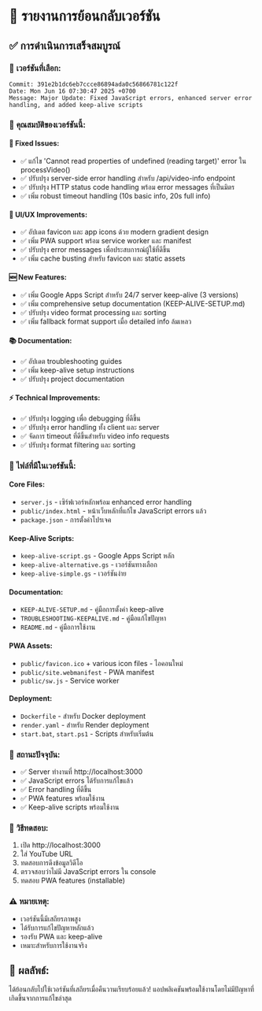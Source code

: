 # 🔄 รายงานการย้อนกลับเวอร์ชัน

## ✅ **การดำเนินการเสร็จสมบูรณ์**

### 📅 **เวอร์ชันที่เลือก:**
```
Commit: 391e2b1dc6eb7ccce86894ada0c56866781c122f
Date: Mon Jun 16 07:30:47 2025 +0700
Message: Major Update: Fixed JavaScript errors, enhanced server error handling, and added keep-alive scripts
```

### 🎯 **คุณสมบัติของเวอร์ชันนี้:**

#### **🔧 Fixed Issues:**
- ✅ แก้ไข 'Cannot read properties of undefined (reading target)' error ใน processVideo()
- ✅ ปรับปรุง server-side error handling สำหรับ /api/video-info endpoint
- ✅ ปรับปรุง HTTP status code handling พร้อม error messages ที่เป็นมิตร
- ✅ เพิ่ม robust timeout handling (10s basic info, 20s full info)

#### **🎨 UI/UX Improvements:**
- ✅ อัปเดต favicon และ app icons ด้วย modern gradient design
- ✅ เพิ่ม PWA support พร้อม service worker และ manifest
- ✅ ปรับปรุง error messages เพื่อประสบการณ์ผู้ใช้ที่ดีขึ้น
- ✅ เพิ่ม cache busting สำหรับ favicon และ static assets

#### **🆕 New Features:**
- ✅ เพิ่ม Google Apps Script สำหรับ 24/7 server keep-alive (3 versions)
- ✅ เพิ่ม comprehensive setup documentation (KEEP-ALIVE-SETUP.md)
- ✅ ปรับปรุง video format processing และ sorting
- ✅ เพิ่ม fallback format support เมื่อ detailed info ล้มเหลว

#### **📚 Documentation:**
- ✅ อัปเดต troubleshooting guides
- ✅ เพิ่ม keep-alive setup instructions
- ✅ ปรับปรุง project documentation

#### **⚡ Technical Improvements:**
- ✅ ปรับปรุง logging เพื่อ debugging ที่ดีขึ้น
- ✅ ปรับปรุง error handling ทั้ง client และ server
- ✅ จัดการ timeout ที่ดีขึ้นสำหรับ video info requests
- ✅ ปรับปรุง format filtering และ sorting

### 📁 **ไฟล์ที่มีในเวอร์ชันนี้:**

#### **Core Files:**
- `server.js` - เซิร์ฟเวอร์หลักพร้อม enhanced error handling
- `public/index.html` - หน้าเว็บหลักที่แก้ไข JavaScript errors แล้ว
- `package.json` - การตั้งค่าโปรเจค

#### **Keep-Alive Scripts:**
- `keep-alive-script.gs` - Google Apps Script หลัก
- `keep-alive-alternative.gs` - เวอร์ชันทางเลือก
- `keep-alive-simple.gs` - เวอร์ชันง่าย

#### **Documentation:**
- `KEEP-ALIVE-SETUP.md` - คู่มือการตั้งค่า keep-alive
- `TROUBLESHOOTING-KEEPALIVE.md` - คู่มือแก้ไขปัญหา
- `README.md` - คู่มือการใช้งาน

#### **PWA Assets:**
- `public/favicon.ico` + various icon files - ไอคอนใหม่
- `public/site.webmanifest` - PWA manifest
- `public/sw.js` - Service worker

#### **Deployment:**
- `Dockerfile` - สำหรับ Docker deployment
- `render.yaml` - สำหรับ Render deployment
- `start.bat`, `start.ps1` - Scripts สำหรับเริ่มต้น

### 🚀 **สถานะปัจจุบัน:**
- ✅ Server ทำงานที่ http://localhost:3000
- ✅ JavaScript errors ได้รับการแก้ไขแล้ว
- ✅ Error handling ที่ดีขึ้น
- ✅ PWA features พร้อมใช้งาน
- ✅ Keep-alive scripts พร้อมใช้งาน

### 🧪 **วิธีทดสอบ:**
1. เปิด http://localhost:3000
2. ใส่ YouTube URL
3. ทดสอบการดึงข้อมูลวิดีโอ
4. ตรวจสอบว่าไม่มี JavaScript errors ใน console
5. ทดสอบ PWA features (installable)

### ⚠️ **หมายเหตุ:**
- เวอร์ชันนี้มีเสถียรภาพสูง
- ได้รับการแก้ไขปัญหาหลักแล้ว
- รองรับ PWA และ keep-alive
- เหมาะสำหรับการใช้งานจริง

## 🎉 **ผลลัพธ์:**
ได้ย้อนกลับไปใช้เวอร์ชันที่เสถียรเมื่อคืนวานเรียบร้อยแล้ว! 
แอปพลิเคชันพร้อมใช้งานโดยไม่มีปัญหาที่เกิดขึ้นจากการแก้ไขล่าสุด
